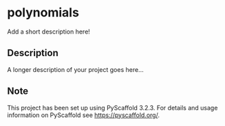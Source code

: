 # polynomials

Add a short description here!


## Description

A longer description of your project goes here...


## Note

This project has been set up using PyScaffold 3.2.3. For details and usage
information on PyScaffold see https://pyscaffold.org/.

